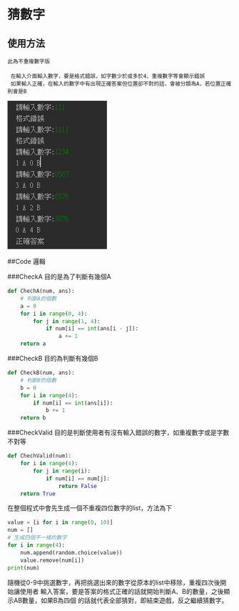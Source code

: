 # 猜數字

##  使用方法   
    此為不重複數字版

     在輸入介面輸入數字，要是格式錯誤，如字數少於或多於4、重複數字等會顯示錯誤
     如果輸入正確，在輸入的數字中有出現正確答案但位置卻不對的話，會被分類為A，若位置正確則會是B
![GITHUB](結果.png "結果") 

>
##Code 邏輯

###CheckA
    目的是為了判斷有幾個A
```python
def ChechA(num, ans):
    # 判斷A的個數
    a = 0
    for i in range(0, 4):
        for j in range(1, 4):
            if num[i] == int(ans[i - j]):
                a += 1
    return a
```

###CheckB
    目的為判斷有幾個B
```python
def CheckB(num, ans):
    # 判斷B的個數
    b = 0
    for i in range(4):
        if num[i] == int(ans[i]):
            b += 1
    return b
```

###CheckValid
目的是判斷使用者有沒有輸入錯誤的數字，如重複數字或是字數不對等
```python
def ChechValid(num):
    for i in range(4):
        for j in range(i):
            if num[i] == num[j]:
                return False
    return True
```

在整個程式中會先生成一個不重複四位數字的list，方法為下
```python
value = [i for i in range(0, 10)]
num = []
# 生成四個不一樣的數字
for i in range(4):
    num.append(random.choice(value))
    value.remove(num[i])
print(num)
```
隨機從0-9中挑選數字，再把挑選出來的數字從原本的list中移除，重複四次後開始讓使用者
輸入答案，要是答案的格式正確的話就開始判斷A、B的數量，之後顯示AB數量，如果B為四個
的話就代表全部猜對，即結束遊戲，反之繼續猜數字。
